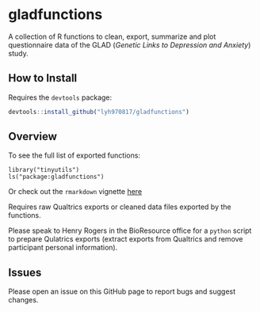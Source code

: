 # gladfunctions

A collection of R functions to clean, export, summarize and plot questionnaire data of the GLAD (*Genetic Links to Depression and Anxiety*) study.


## How to Install

Requires the `devtools` package:

```r
devtools::install_github("lyh970817/gladfunctions")
```

## Overview

To see the full list of exported functions:

```{r}
library("tinyutils")
ls("package:gladfunctions")
```

Or check out the `rmarkdown` vignette [here](https://htmlpreview.github.io/?https://github.com/lyh970817/gladfunctions/blob/master/vignettes/gladfunctions_vignette.html)

Requires raw Qualtrics exports or cleaned data files exported by the functions. 

Please speak to Henry Rogers in the BioResource office for a `python` script to prepare Qulatrics exports (extract exports 
from Qualtrics and remove participant personal information).

## Issues

Please open an issue on this GitHub page to report bugs and suggest changes.
